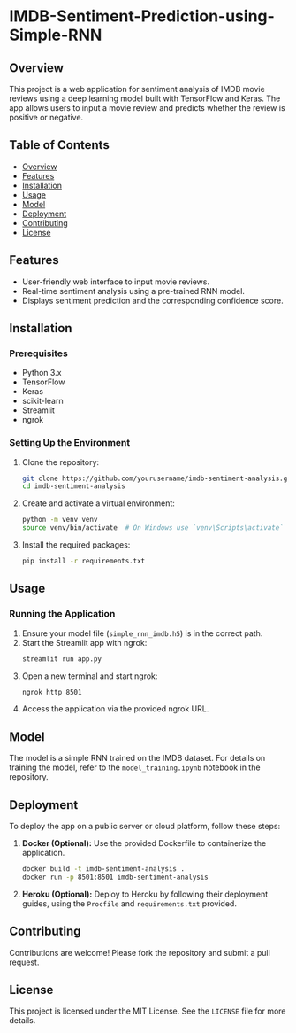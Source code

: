 # IMDB-Sentiment-Prediction-using-Simple-RNN 

## Overview
This project is a web application for sentiment analysis of IMDB movie reviews using a deep learning model built with TensorFlow and Keras. The app allows users to input a movie review and predicts whether the review is positive or negative.

## Table of Contents
- [Overview](#overview)
- [Features](#features)
- [Installation](#installation)
- [Usage](#usage)
- [Model](#model)
- [Deployment](#deployment)
- [Contributing](#contributing)
- [License](#license)

## Features
- User-friendly web interface to input movie reviews.
- Real-time sentiment analysis using a pre-trained RNN model.
- Displays sentiment prediction and the corresponding confidence score.

## Installation
### Prerequisites
- Python 3.x
- TensorFlow
- Keras
- scikit-learn
- Streamlit
- ngrok

### Setting Up the Environment
1. Clone the repository:
    ```bash
    git clone https://github.com/yourusername/imdb-sentiment-analysis.git
    cd imdb-sentiment-analysis
    ```

2. Create and activate a virtual environment:
    ```bash
    python -m venv venv
    source venv/bin/activate  # On Windows use `venv\Scripts\activate`
    ```

3. Install the required packages:
    ```bash
    pip install -r requirements.txt
    ```

## Usage
### Running the Application
1. Ensure your model file (`simple_rnn_imdb.h5`) is in the correct path.
2. Start the Streamlit app with ngrok:
    ```bash
    streamlit run app.py
    ```
3. Open a new terminal and start ngrok:
    ```bash
    ngrok http 8501
    ```
4. Access the application via the provided ngrok URL.

## Model
The model is a simple RNN trained on the IMDB dataset. For details on training the model, refer to the `model_training.ipynb` notebook in the repository.

## Deployment
To deploy the app on a public server or cloud platform, follow these steps:

1. **Docker (Optional):** Use the provided Dockerfile to containerize the application.
    ```bash
    docker build -t imdb-sentiment-analysis .
    docker run -p 8501:8501 imdb-sentiment-analysis
    ```

2. **Heroku (Optional):** Deploy to Heroku by following their deployment guides, using the `Procfile` and `requirements.txt` provided.

## Contributing
Contributions are welcome! Please fork the repository and submit a pull request.

## License
This project is licensed under the MIT License. See the `LICENSE` file for more details.
